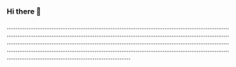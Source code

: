 ### Hi there 👋

.....................................................................................................................................................................................................................................................................................................................................................................................................................................................................................................................................................................................
